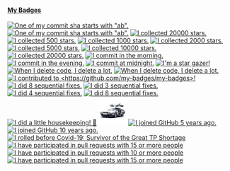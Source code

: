 
<!-- my-badges start -->
<h4><a href="https://github.com/my-badges/my-badges">My Badges</a></h4>

<a href="my-badges/ab-commit.md"><img src="https://github.com/my-badges/my-badges/blob/master/src/all-badges/abc-commit/ab-commit.png?raw=true" alt="One of my commit sha starts with &quot;ab&quot;." title="One of my commit sha starts with &quot;ab&quot;." width="64"></a>
<a href="my-badges/ab-commit.md"><img src="https://github.com/my-badges/my-badges/blob/master/src/all-badges/abc-commit/ab-commit.png?raw=true" alt="One of my commit sha starts with &quot;ab&quot;." title="One of my commit sha starts with &quot;ab&quot;." width="64"></a>
<a href="my-badges/stars-20000.md"><img src="https://github.com/my-badges/my-badges/blob/master/src/all-badges/stars/stars-20000.png?raw=true" alt="I collected 20000 stars." title="I collected 20000 stars." width="64"></a>
<a href="my-badges/stars-500.md"><img src="https://github.com/my-badges/my-badges/blob/master/src/all-badges/stars/stars-500.png?raw=true" alt="I collected 500 stars." title="I collected 500 stars." width="64"></a>
<a href="my-badges/stars-1000.md"><img src="https://github.com/my-badges/my-badges/blob/master/src/all-badges/stars/stars-1000.png?raw=true" alt="I collected 1000 stars." title="I collected 1000 stars." width="64"></a>
<a href="my-badges/stars-2000.md"><img src="https://github.com/my-badges/my-badges/blob/master/src/all-badges/stars/stars-2000.png?raw=true" alt="I collected 2000 stars." title="I collected 2000 stars." width="64"></a>
<a href="my-badges/stars-5000.md"><img src="https://github.com/my-badges/my-badges/blob/master/src/all-badges/stars/stars-5000.png?raw=true" alt="I collected 5000 stars." title="I collected 5000 stars." width="64"></a>
<a href="my-badges/stars-10000.md"><img src="https://github.com/my-badges/my-badges/blob/master/src/all-badges/stars/stars-10000.png?raw=true" alt="I collected 10000 stars." title="I collected 10000 stars." width="64"></a>
<a href="my-badges/stars-20000.md"><img src="https://github.com/my-badges/my-badges/blob/master/src/all-badges/stars/stars-20000.png?raw=true" alt="I collected 20000 stars." title="I collected 20000 stars." width="64"></a>
<a href="my-badges/morning-commits.md"><img src="https://github.com/my-badges/my-badges/blob/master/src/all-badges/time-of-commit/morning-commits.png?raw=true" alt="I commit in the morning." title="I commit in the morning." width="64"></a>
<a href="my-badges/evening-commits.md"><img src="https://github.com/my-badges/my-badges/blob/master/src/all-badges/time-of-commit/evening-commits.png?raw=true" alt="I commit in the evening." title="I commit in the evening." width="64"></a>
<a href="my-badges/midnight-commits.md"><img src="https://github.com/my-badges/my-badges/blob/master/src/all-badges/time-of-commit/midnight-commits.png?raw=true" alt="I commit at midnight." title="I commit at midnight." width="64"></a>
<a href="my-badges/star-gazer.md"><img src="https://github.com/my-badges/my-badges/blob/master/src/all-badges/star-gazer/star-gazer.png?raw=true" alt="I&apos;m a star gazer!" title="I&apos;m a star gazer!" width="64"></a>
<a href="my-badges/mass-delete-commit-10k.md"><img src="https://github.com/my-badges/my-badges/blob/master/src/all-badges/mass-delete-commit/mass-delete-commit-10k.png?raw=true" alt="When I delete code, I delete a lot." title="When I delete code, I delete a lot." width="64"></a>
<a href="my-badges/mass-delete-commit-10k.md"><img src="https://github.com/my-badges/my-badges/blob/master/src/all-badges/mass-delete-commit/mass-delete-commit-10k.png?raw=true" alt="When I delete code, I delete a lot." title="When I delete code, I delete a lot." width="64"></a>
<a href="my-badges/my-badges-contributor.md"><img src="https://github.com/my-badges/my-badges/blob/master/src/all-badges/my-badges-contributor/my-badges-contributor.png?raw=true" alt="I contributed to &lt;https://github.com/my-badges/my-badges&gt;!" title="I contributed to &lt;https://github.com/my-badges/my-badges&gt;!" width="64"></a>
<a href="my-badges/fix-6+.md"><img src="https://github.com/my-badges/my-badges/blob/master/src/all-badges/fix-commit/fix-6+.png?raw=true" alt="I did 8 sequential fixes." title="I did 8 sequential fixes." width="64"></a>
<a href="my-badges/fix-3.md"><img src="https://github.com/my-badges/my-badges/blob/master/src/all-badges/fix-commit/fix-3.png?raw=true" alt="I did 3 sequential fixes." title="I did 3 sequential fixes." width="64"></a>
<a href="my-badges/fix-4.md"><img src="https://github.com/my-badges/my-badges/blob/master/src/all-badges/fix-commit/fix-4.png?raw=true" alt="I did 4 sequential fixes." title="I did 4 sequential fixes." width="64"></a>
<a href="my-badges/fix-6+.md"><img src="https://github.com/my-badges/my-badges/blob/master/src/all-badges/fix-commit/fix-6+.png?raw=true" alt="I did 8 sequential fixes." title="I did 8 sequential fixes." width="64"></a>
<a href="my-badges/chore-commit.md"><img src="https://github.com/my-badges/my-badges/blob/master/src/all-badges/chore-commit/chore-commit.png?raw=true" alt="I did a little housekeeping! 🧹" title="I did a little housekeeping! 🧹" width="64"></a>
<a href="my-badges/delorean.md"><img src="https://github.com/my-badges/my-badges/blob/master/src/all-badges/delorean/delorean.png?raw=true" alt="I committed on the day Doctor Emmett Brown invented the flux capacitor!" title="I committed on the day Doctor Emmett Brown invented the flux capacitor!" width="64"></a>
<a href="my-badges/github-anniversary-5.md"><img src="https://github.com/my-badges/my-badges/blob/master/src/all-badges/github-anniversary/github-anniversary-5.png?raw=true" alt="I joined GitHub 5 years ago." title="I joined GitHub 5 years ago." width="64"></a>
<a href="my-badges/github-anniversary-10.md"><img src="https://github.com/my-badges/my-badges/blob/master/src/all-badges/github-anniversary/github-anniversary-10.png?raw=true" alt="I joined GitHub 10 years ago." title="I joined GitHub 10 years ago." width="64"></a>
<a href="my-badges/covid-19.md"><img src="https://github.com/my-badges/my-badges/blob/master/src/all-badges/covid-19/covid-19.png?raw=true" alt="I rolled before Covid-19: Survivor of the Great TP Shortage" title="I rolled before Covid-19: Survivor of the Great TP Shortage" width="64"></a>
<a href="my-badges/pr-collaboration-15.md"><img src="https://github.com/my-badges/my-badges/blob/master/src/all-badges/pr-collaboration/pr-collaboration-15.png?raw=true" alt="I have participated in pull requests with 15 or more people" title="I have participated in pull requests with 15 or more people" width="64"></a>
<a href="my-badges/pr-collaboration-10.md"><img src="https://github.com/my-badges/my-badges/blob/master/src/all-badges/pr-collaboration/pr-collaboration-10.png?raw=true" alt="I have participated in pull requests with 10 or more people" title="I have participated in pull requests with 10 or more people" width="64"></a>
<a href="my-badges/pr-collaboration-15.md"><img src="https://github.com/my-badges/my-badges/blob/master/src/all-badges/pr-collaboration/pr-collaboration-15.png?raw=true" alt="I have participated in pull requests with 15 or more people" title="I have participated in pull requests with 15 or more people" width="64"></a>
<!-- my-badges end -->

